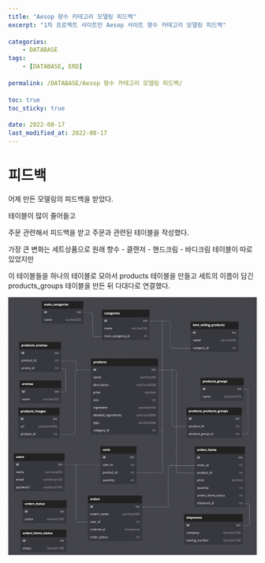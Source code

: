 ```yaml
---
title: "Aesop 향수 카테고리 모델링 피드백"
excerpt: "1차 프로젝트 사이트인 Aesop 사이트 향수 카테고리 모델링 피드백"

categories:
    - DATABASE
tags:
    - [DATABASE, ERD]

permalink: /DATABASE/Aesop 향수 카테고리 모델링 피드백/

toc: true
toc_sticky: true

date: 2022-08-17
last_modified_at: 2022-08-17
---
```


# 피드백

어제 만든 모델링의 피드백을 받았다.

테이블이 많이 줄어들고

주문 관련해서 피드백을 받고 주문과 관련된 테이블을 작성했다.

가장 큰 변화는 세트상품으로 원래 향수 - 클랜저 - 핸드크림 - 바디크림 테이블이 따로 있었지만

이 테이블들을 하나의 테이블로 모아서 products 테이블을 만들고 세트의 이름이 담긴 products_groups 테이블을 만든 뒤 다대다로 연결했다.

![](../../assets/images/posts_img/DATABASE/2022-08-17-feedback.md.png)
